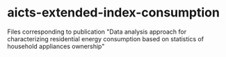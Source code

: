 # aicts-extended-index-consumption
Files corresponding to publication "Data analysis approach for characterizing residential energy consumption based on statistics of household appliances ownership"
